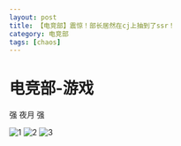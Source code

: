 ```yaml
---
layout: post
title: 【电竞部】震惊！部长居然在cj上抽到了ssr！
category: 电竞部
tags: [chaos]
---
```


# 电竞部-游戏

强   夜月   强

![1](https://dev.tencent.com/u/Water_Emissary/p/pbed/git/raw/master/dianjin/yeyueincj/1.jpg)
![2](https://dev.tencent.com/u/Water_Emissary/p/pbed/git/raw/master/dianjin/yeyueincj/2.jpg)
![3](https://dev.tencent.com/u/Water_Emissary/p/pbed/git/raw/master/dianjin/yeyueincj/3.jpg)
